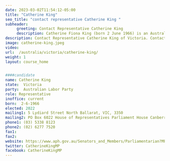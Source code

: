 ```yaml
---
date: 2023-03-02T11:54:12-05:00
title: "Catherine King"
seo_title: "contact representative Catherine King "
subheader:
     greeting: Contact Representative Catherine King
     description: Catherine Fiona King (born 2 June 1966) is an Australian politician serving as the Minister for Infrastructure, Transport, Regional Development and Local Government since 2022 and as the Member of Parliament (MP) for Ballarat since 2001. She is a member of the Australian Labor Party (ALP) and briefly served as a minister in the Gillard and Rudd Governments in 2013. She served as Shadow Minister of Health from 2013 to 2019 and as Shadow Minister for Infrastructure, Transport and Regional Development from 2019 to 2022.
description: Contact Representative Catherine King of Victoria. Contact information for Catherine King includes email address, phone number, and mailing address.
image: catherine-king.jpeg
video:
url:  /australia/victoria/catherine-king/
weight: 1
layout: course_home


####candidate
name: Catherine King
state:	Victoria
party:	Australian Labor Party
role: Representative
inoffice: current
born:  2-6-1966
elected: 2022
mailing1: 5 Lydiard Street North Ballarat, VIC, 3350
mailing2: PO Box 6022 House of Representatives Parliament House Canberra ACT 2600
phone1:	(03) 5338 8123
phone2: (02) 6277 7520
fax1:
fax2:
website: https://www.aph.gov.au/Senators_and_Members/Parliamentarian?MPID=00AMR
twitter: CatherineKingMP
facebook: CatherineKingMP
---
```


